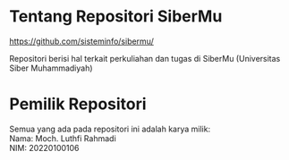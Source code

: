 # Tentang Repositori SiberMu
https://github.com/sisteminfo/sibermu/

Repositori berisi hal terkait perkuliahan dan tugas di SiberMu (Universitas Siber Muhammadiyah)

# Pemilik Repositori
Semua yang ada pada repositori ini adalah karya milik:\
Nama: Moch. Luthfi Rahmadi\
NIM: 20220100106

